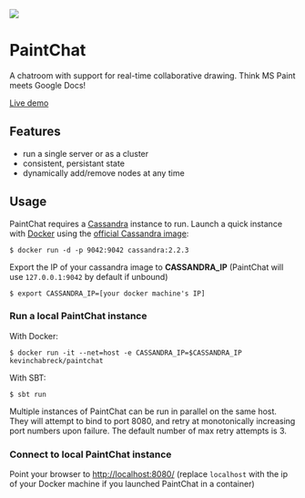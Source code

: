[![](https://badge.imagelayers.io/kevinchabreck/paintchat:latest.svg)](https://imagelayers.io/?images=kevinchabreck/paintchat:latest 'Get your own badge on imagelayers.io')

# PaintChat
A chatroom with support for real-time collaborative drawing. Think MS Paint meets Google Docs!

[Live demo](http://draw.ws)

## Features

-  run a single server or as a cluster
-  consistent, persistant state
-  dynamically add/remove nodes at any time

## Usage

PaintChat requires a [Cassandra](http://cassandra.apache.org/) instance to run. Launch a quick instance with [Docker](https://www.docker.com/) using the [official Cassandra image](https://hub.docker.com/_/cassandra/):

	$ docker run -d -p 9042:9042 cassandra:2.2.3

Export the IP of your cassandra image to __CASSANDRA_IP__ (PaintChat will use `127.0.0.1:9042` by default if unbound)

	$ export CASSANDRA_IP=[your docker machine's IP]

### Run a local PaintChat instance

With Docker:

	$ docker run -it --net=host -e CASSANDRA_IP=$CASSANDRA_IP kevinchabreck/paintchat

With SBT:

	$ sbt run

Multiple instances of PaintChat can be run in parallel on the same host. They will attempt to bind to port 8080, and retry at monotonically increasing port numbers upon failure. The default number of max retry attempts is 3.

### Connect to local PaintChat instance

Point your browser to [http://localhost:8080/](http://localhost:8080/) (replace `localhost` with the ip of your Docker machine if you launched PaintChat in a container)
